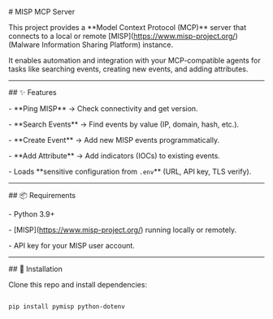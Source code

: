 \# MISP MCP Server



This project provides a \*\*Model Context Protocol (MCP)\*\* server that connects to a local or remote \[MISP](https://www.misp-project.org/) (Malware Information Sharing Platform) instance.  

It enables automation and integration with your MCP-compatible agents for tasks like searching events, creating new events, and adding attributes.



---



\## ✨ Features

\- \*\*Ping MISP\*\* → Check connectivity and get version.  

\- \*\*Search Events\*\* → Find events by value (IP, domain, hash, etc.).  

\- \*\*Create Event\*\* → Add new MISP events programmatically.  

\- \*\*Add Attribute\*\* → Add indicators (IOCs) to existing events.  

\- Loads \*\*sensitive configuration from `.env`\*\* (URL, API key, TLS verify).  



---



\## 📦 Requirements

\- Python 3.9+

\- \[MISP](https://www.misp-project.org/) running locally or remotely.

\- API key for your MISP user account.



---



\## 🔧 Installation



Clone this repo and install dependencies:



```bash

pip install pymisp python-dotenv



